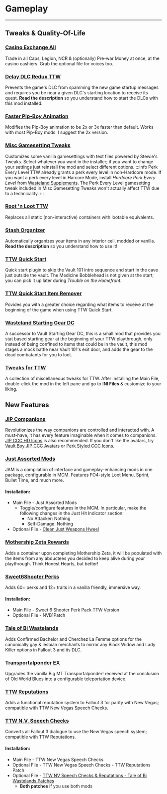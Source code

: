 ﻿# Gameplay
---
## Tweaks & Quality-Of-Life
### [Casino Exchange All](https://www.nexusmods.com/newvegas/mods/35701)
Trade in all Caps, Legion, NCR & (optionally) Pre-war Money at once, at the casino cashiers. Grab the optional file for voices too.
### [Delay DLC Redux TTW](https://www.nexusmods.com/newvegas/mods/75851)
Prevents the game's DLC from spamming the new game startup messages and requires you be near a given DLC's starting location to receive its quest. **Read the description** so you understand how to start the DLCs with this mod installed.
### [Faster Pip-Boy Animation](https://www.nexusmods.com/newvegas/mods/67761)
Modifies the Pip-Boy animation to be 2x or 3x faster than default. Works with most Pip-Boy mods. I suggest the 2x version.
### [Misc Gamesetting Tweaks](https://www.nexusmods.com/newvegas/mods/72983)
Customizes some vanilla gamesettings with text files powered by Stewie's Tweaks. Select whatever you want in the installer; if you want to change your settings just reinstall the mod and select different options.
:::info Perk Every Level
TTW already grants a perk every level in non-Hardcore mode. If you want a perk every level in Harcore Mode, install _Hardcore Perk Every Level_ from [Wasteland Supplements](https://www.nexusmods.com/newvegas/mods/79005). The Perk Every Level gamesetting tweak included in Misc Gamesetting Tweaks won't actually affect TTW due to a technicality.
:::
### [Root 'n Loot TTW](https://www.nexusmods.com/newvegas/mods/59378)
Replaces all static (non-interactive) containers with lootable equivalents.
### [Stash Organizer](https://eddoursul.win/mods/stash-organizer)
Automatically organizes your items in any interior cell, modded or vanilla. **Read the description** so you understand how to use it!
### [TTW Quick Start](https://www.nexusmods.com/newvegas/mods/65937)
Quick start plugin to skip the Vault 101 intro sequence and start in the cave just outside the vault. The Medicine Bobblehead is not given at the start; you can pick it up later during _Trouble on the Homefront_.
### [TTW Quick Start Item Remover](https://www.nexusmods.com/newvegas/mods/75832)
Povides you with a greater choice regarding what items to receive at the beginning of the game when using TTW Quick Start.
### [Wasteland Starting Gear DC](https://www.nexusmods.com/newvegas/mods/75789)
A successor to Vault Starting Gear DC, this is a small mod that provides you stat based starting gear at the beginning of your TTW playthrough, only instead of being confined to items that could be in the vault, this mod stages a mock battle near Vault 101's exit door, and adds the gear to the dead combatants for you to loot.
### [Tweaks for TTW](https://www.nexusmods.com/newvegas/mods/77934)
A collection of miscellaneous tweaks for TTW. After installing the Main File, double-click the mod in the left pane and go to **INI Files** & customize to your liking.
## New Features
### [JIP Companions](https://www.nexusmods.com/newvegas/mods/50468)
Revolutionizes the way companions are controlled and interacted with. A must-have, it has every feature imaginable when it comes to companions. [JIP CCC HD Icons](https://www.nexusmods.com/newvegas/mods/75378) is also recommended. If you don't like the avatars, try [Vault Boy JIP CCC Avatars](https://www.nexusmods.com/newvegas/mods/67270) or [Perk Styled CCC Icons](https://www.nexusmods.com/newvegas/mods/70849).
### [Just Assorted Mods](https://www.nexusmods.com/newvegas/mods/66666)
JAM is a compilation of interface and gameplay-enhancing mods in one package, configurable in MCM. Features FO4-style Loot Menu, Sprint, Bullet Time, and much more.
#### Installation:
- Main File - Just Assorted Mods
  - Toggle/configure features in the MCM. In particular, make the following changes in the Just Hit Indicator section:
    - No Attacker: Nothing
    - Self-Damage: Nothing
- Optional File - [Clean Just Weapons Hweel](https://www.nexusmods.com/newvegas/mods/76357)
### [Mothership Zeta Rewards](https://www.nexusmods.com/newvegas/mods/76001)
Adds a container upon completing Mothership Zeta, it will be populated with the items from any abductees you decided to keep alive during your playthrough. Think Honest Hearts, but better!
### [Sweet6Shooter Perks](https://www.nexusmods.com/newvegas/mods/73438)
Adds 60+ perks and 12+ traits in a vanilla friendly, immersive way.
#### Installation:
- Main File - Sweet 6 Shooter Perk Pack TTW Version
- Optional File - NVB1Patch
### [Tale of Bi Wastelands](https://www.nexusmods.com/newvegas/mods/72721)
Adds Confirmed Bachelor and Cherchez La Femme options for the canonically gay & lesbian merchants to mirror any Black Widow and Lady Killer options in Fallout 3 and its DLC.
### [Transportalponder EX](https://www.nexusmods.com/newvegas/mods/76128)
Upgrades the vanilla Big MT Transportalponder! received at the conclusion of Old World Blues into a configurable teleportation device.
### [TTW Reputations](https://www.nexusmods.com/newvegas/mods/68604)
Adds a functional reputation system to Fallout 3 for parity with New Vegas; compatible with TTW New Vegas Speech Checks.
### [TTW N.V. Speech Checks](https://www.nexusmods.com/newvegas/mods/68736)
Converts all Fallout 3 dialogue to use the New Vegas speech system; compatible with TTW Reputations.
#### Installation:
- Main File - TTW New Vegas Speech Checks
- Optional File - TTW New Vegas Speech Checks - TTW Reputations Patch
- Optional File - [TTW NV Speech Checks & Reputations - Tale of Bi Wastelands Patches](https://www.nexusmods.com/newvegas/mods/76206)
  - **Both patches** if you use both mods
